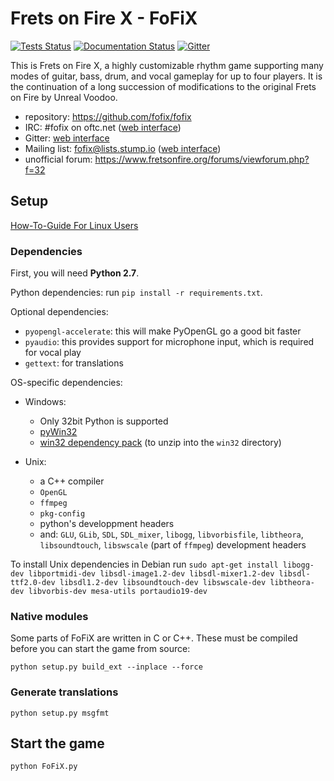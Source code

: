 Frets on Fire X - FoFiX
=======================

[![Tests Status](https://github.com/fofix/fofix/actions/workflows/tests.yml/badge.svg?branch=master)](https://github.com/fofix/fofix/actions/workflows/tests.yml)
[![Documentation Status](https://readthedocs.org/projects/fofix/badge/?version=latest)](https://fofix.readthedocs.io/en/latest/?badge=latest)
[![Gitter](https://badges.gitter.im/fofix/fofix.svg)](https://gitter.im/fofix/fofix?utm_source=badge&utm_medium=badge&utm_campaign=pr-badge&utm_content=body_badge)


This is Frets on Fire X, a highly customizable rhythm game supporting many modes of guitar, bass, drum, and vocal gameplay for up to four players. It is the continuation of a long succession of modifications to the original Frets on Fire by Unreal Voodoo.

- repository: https://github.com/fofix/fofix
- IRC: #fofix on oftc.net ([web interface](https://webchat.oftc.net/))
- Gitter: [web interface](https://gitter.im/fofix/fofix)
- Mailing list: fofix@lists.stump.io ([web interface](https://stump.io/mailman/listinfo/fofix))
- unofficial forum: https://www.fretsonfire.org/forums/viewforum.php?f=32


Setup
-----
[How-To-Guide For Linux Users](/doc/source/quickstart/Linux_Setup_Guide.md)

### Dependencies

First, you will need **Python 2.7**.

Python dependencies: run `pip install -r requirements.txt`.

Optional dependencies:

- `pyopengl-accelerate`: this will make PyOpenGL go a good bit faster
- `pyaudio`: this provides support for microphone input, which is required for vocal play
- `gettext`: for translations

OS-specific dependencies:

- Windows:
    - Only 32bit Python is supported
    - [pyWin32](https://sourceforge.net/projects/pywin32/files/pywin32/)
    - [win32 dependency pack](https://www.dropbox.com/s/p8xv4pktq670q9i/fofix-win32-deppack-20130304-updated.zip?dl=0) (to unzip into the `win32` directory)

- Unix:
    - a C++ compiler
    - `OpenGL`
    - `ffmpeg`
    - `pkg-config`
    - python's developpment headers
    - and: `GLU`, `GLib`, `SDL`, `SDL_mixer`, `libogg`, `libvorbisfile`, `libtheora`, `libsoundtouch`, `libswscale` (part of `ffmpeg`) development headers

To install Unix dependencies in Debian run `sudo apt-get install libogg-dev libportmidi-dev libsdl-image1.2-dev libsdl-mixer1.2-dev libsdl-ttf2.0-dev libsdl1.2-dev libsoundtouch-dev libswscale-dev libtheora-dev libvorbis-dev mesa-utils portaudio19-dev`


### Native modules

Some parts of FoFiX are written in C or C++. These must be compiled
before you can start the game from source:

    python setup.py build_ext --inplace --force


### Generate translations

    python setup.py msgfmt


Start the game
--------------

    python FoFiX.py
